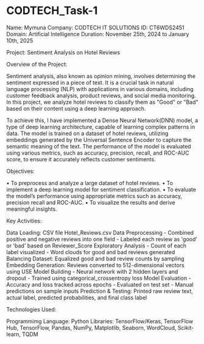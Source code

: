 # CODTECH_Task-1

Name: Mymuna
Company: CODTECH IT SOLUTIONS
ID: CT6WDS2451
Domain: Artificial Intelligence
Duration: November 25th, 2024 to January 10th, 2025

Project: Sentiment Analysis on Hotel Reviews

Overview of the Project:

Sentiment analysis, also known as opinion mining, involves determining the sentiment expressed in a piece of text. It is a crucial task in natural language processing (NLP) with applications in various domains, including customer feedback analysis, product reviews, and social media monitoring. In this project, we analyze hotel reviews to classify them as "Good" or "Bad" based on their content using a deep learning approach.

To achieve this, I have implemented a Dense Neural Network(DNN) model, a type of deep learning architecture, capable of learning complex patterns in data. The model is trained on a dataset of hotel reviews, utilizing embeddings generated by the Universal Sentence Encoder to capture the semantic meaning of the text. The performance of the model is evaluated using various metrics, such as accuracy, precision, recall, and ROC-AUC score, to ensure it accurately reflects customer sentiments.

Objectives:
 
• To preprocess and analyze a large dataset of hotel reviews.
• To implement a deep learning model for sentiment classification.
• To evaluate the model’s performance using appropriate metrics such as accuracy, precision recall and ROC-AUC. 
• To visualize the results and derive meaningful insights.

Key Activities:

Data Loading:	CSV file Hotel_Reviews.csv 
Data Preprocessing	- Combined positive and negative reviews into one field
                   - Labeled each review as 'good' or 'bad' based on Reviewer_Score
Exploratory Analysis	- Count of each label visualized
                     - Word clouds for good and bad reviews generated
Balancing Dataset: Equalized good and bad review counts by sampling
Embedding Generation:	Reviews converted to 512-dimensional vectors using USE
Model Building	- Neural network with 2 hidden layers and dropout
               - Trained using categorical_crossentropy loss
Model Evaluation	- Accuracy and loss tracked across epochs
                 - Evaluated on test set
                 - Manual predictions on sample inputs
Prediction & Testing: 	Printed raw review text, actual label, predicted probabilities, and final class label

Technologies Used:

Programmimg Language: Python
Libraries: TensorFlow/Keras, TensorFlow Hub, TensorFlow, Pandas, NumPy, Matplotlib, Seaborn, WordCloud, Scikit-learn, TQDM

